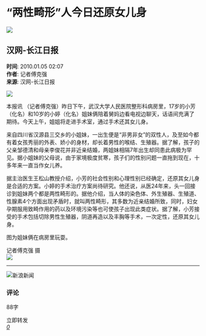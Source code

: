 # “两性畸形”人今日还原女儿身

_![](//n.sinaimg.cn/default/622af858/20181010/default_avatar.jpg)_

## 汉网-长江日报

**时间**: 2010.01.05 02:07  
**作者**: 记者傅克强  
**来源**: 汉网-长江日报  

![](//www.sinaimg.cn/dy/c/2010-01-05/1262628511_dpRsSp.jpg)

本报讯 （记者傅克强）昨日下午，武汉大学人民医院整形科病房里，17岁的小芳（化名）和10岁的小婷（化名）姐妹俩陪着舅妈边看电视边聊天，话语间充满了期待。今天上午，姐姐将走进手术室，通过手术还其女儿身。

来自四川省汉源县三交乡的小姐妹，一出生便是“非男非女”的双性人，及至如今都有着女孩秀丽的外表、娇小的身材，却长着男性的喉结、生殖器。据了解，孩子的父亲邹德清和母亲李俊花并非近亲结婚，两姐妹相隔7年出生却同患此病极为罕见。据小姐妹的父母说，由于家境极度贫寒，孩子们的性别问题一直拖到现在，十多年来一直当作女儿养。

据主治医生王松山教授介绍，小芳的社会性别和心理性别已经确定，还原其女儿身是合适的方案。小婷的手术治疗方案尚待研究。他还说，从医24年来，头一回接诊到姐妹两个都是两性畸形的。据他介绍，当人体的染色体、外生殖器、生殖道、性腺素4个方面出现矛盾时，就叫两性畸形，其多数为近亲结婚所致，同时，妇女孕期服用致畸作用的药以及环境污染等也可使孩子出现此类症状。据了解，小芳接受的手术包括切除男性生殖器，阴道再造以及丰胸等手术，一次定性，还原其女儿身。

图为姐妹俩在病房里玩耍。

记者傅克强 摄  
![](//n.sinaimg.cn/default/2fb77759/20151125/320X320.png)

---

![新浪新闻](https://n.sinaimg.cn/default/80905340/20200331/sinalogo.png)

### 评论  
88字

立即转发  
[_0_](https://cmnt.sina.cn/index?product=comos&index=kmyaawa2451727&tj_ch=news&is_clear=0)